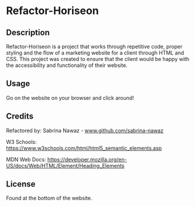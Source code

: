 # Refactor-Horiseon

## Description

Refactor-Horiseon is a project that works through repetitive code, proper styling and the flow of a marketing website for a client through HTML and CSS. This project was created to ensure that the client would be happy with the accessibility and functionality of their website.

## Usage

Go on the website on your browser and click around! 

## Credits

Refactored by: Sabrina Nawaz - www.github.com/sabrina-nawaz

W3 Schools: https://www.w3schools.com/html/html5_semantic_elements.asp

MDN Web Docs:  https://developer.mozilla.org/en-US/docs/Web/HTML/Element/Heading_Elements

## License

Found at the bottom of the website. 